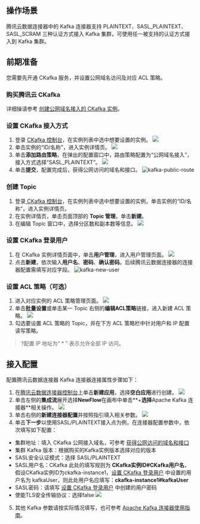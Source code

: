 ## 操作场景
腾讯云数据连接器中的 Kafka 连接器支持 PLAINTEXT、SASL_PLAINTEXT、SASL_SCRAM 三种认证方式接入 Kafka 集群，可使用任一被支持的认证方式接入到 Kafka 集群。

## 前期准备
您需要先开通 CKafka 服务，并设置公网域名访问及对应 ACL 策略。

### 购买腾讯云 CKafka
详细操请参考 [创建公网域名接入的 CKafka 实例](https://cloud.tencent.com/document/product/597/54840)。

### 设置 CKafka 接入方式
1. 登录 [CKafka 控制台](https://console.cloud.tencent.com/ckafka/index?rid=1)，在实例列表中选中想要设置的实例。
![](https://qcloudimg.tencent-cloud.cn/raw/0d9e8ae5f9ba6668bd849d786ef8ab4d.png)
2. 单击实例的“ID/名称”，进入实例详情页。
![](https://qcloudimg.tencent-cloud.cn/raw/05d8bc7d61f34acf40460a1a2641e6d1.png)
3. 单击**添加路由策略**，在弹出的配置窗口中，路由策略配置为“公网域名接入”，接入方式选择“SASL_PLAINTEXT”。
![](https://qcloudimg.tencent-cloud.cn/raw/c63e0029e5ba8c364752c2bef4aad4d7.png)
4. 单击**提交**，配置完成后，获得公网访问的域名和接口[](id:method2)。
![kafka-public-route](https://qcloudimg.tencent-cloud.cn/raw/ec08cd239605c06b11a6fd1cb613a949/kafka-public-route.png)

### 创建 Topic
1. 登录[ CKafka 控制台](https://console.cloud.tencent.com/ckafka/index?rid=1)，在实例列表中选中想要设置的实例，单击实例的“ID/名称”，进入实例详情页。
2. 在实例详情页，单击页面顶部的 **Topic 管理**，单击**新建**。
3. 在编辑 Topic 窗口中，选择分区数和副本数等信息。
![](https://qcloudimg.tencent-cloud.cn/raw/3d56db2b59a50acd20bf2a97464098ce.png)

### 设置 CKafka  登录用户[](id:method1)
1. 在 CKafka 实例详情页面中，单击**用户管理**，进入用户管理页面。
![](https://qcloudimg.tencent-cloud.cn/raw/8c6c49b32c25a5d2d0e061bc4958c745.png)
2. 点击**新建**，依次输入**用户名**、**密码**、**确认密码**。后续腾讯云数据连接器的连接器配置需填写对应字段。
![kafka-new-user](https://qcloudimg.tencent-cloud.cn/raw/3df7602f1fd199372794ea183125506f/kafka-new-user.png)

###  设置 ACL 策略（可选）
1. 进入对应实例的 ACL 策略管理页面。
![](https://qcloudimg.tencent-cloud.cn/raw/f89cc906be484920aef2e9c7376b88cb.png)
2. 单击**批量设置**或单击某一 Topic 右侧的**编辑ACL策略**链接，进入新建 ACL 策略。
![](https://qcloudimg.tencent-cloud.cn/raw/9c814afa923aa5f4b9a04449892fd9ef.png)
3. 勾选要设置 ACL 策略的 Topic，并在下方 ACL 策略栏中针对用户和 IP 配置读写策略。
>?配置 IP 地址为“ * ” 表示允许全部 IP 访问。

## 接入配置
配置腾讯云数据连接器 Kafka 连接器连接属性步骤如下：
1.  在[腾讯云数据连接器控制台](https://console.cloud.tencent.com/ipaas)上单击**新建应用**，选择**空白应用**进行创建。
![](https://qcloudimg.tencent-cloud.cn/raw/f0e3a02558a61e6168e4a6c993931820.png)
2. 单击左侧的**集成流**展开选择**NewFlow**在画布中单击**+**选择**Apache Kafka 连接器**相关操作。
![](https://qcloudimg.tencent-cloud.cn/raw/188f6b9dbdd2c8c618f417ea3d293ba6.png)
3. 单击右侧的**新建连接器配置**并按照指引填入相关参数。
![](https://qcloudimg.tencent-cloud.cn/raw/8112f535875f2cacfdb1fd2bf36fd3f4.png)
4. 单击**下一步**以使用SASL/PLAINTEXT接入点为例，在连接器配置参数中，依次填写如下配置：
 - 集群地址：填入 CKafka 公网接入域名，可参考 [获得公网访问的域名和接口](#method2)
 - 集群 Kafka 版本：根据购买的Kafka实例版本选择对应的版本
 - SASL安全认证模式：选择 SASL/PLAINTEXT
 - SASL用户名：CKafka 此处的填写规则为 **CKafka实例ID#CKafka用户名**，假设CKafka实例ID为ckafka-instance1，[设置 CKafka  登录用户](#method1) 中设置的用户名为 kafkaUser，则此处用户名应填写：**ckafka-instance1#kafkaUser**
 - SASL密码：请填写 [设置 CKafka  登录用户](#method1) 中创建的用户密码
 - 使能TLS安全传输协议：选择false
![](https://qcloudimg.tencent-cloud.cn/raw/a98033fee48fdf62ca44170db08af91b.png)
5. 其他 Kafka 参数请按实际情况填写，也可参考 [Apache Kafka 连接器使用指南](https://cloud.tencent.com/document/product/1270/55465)。






